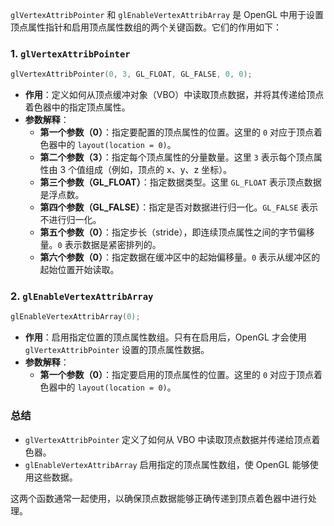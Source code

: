 `glVertexAttribPointer` 和 `glEnableVertexAttribArray` 是 OpenGL 中用于设置顶点属性指针和启用顶点属性数组的两个关键函数。它们的作用如下：

### 1. `glVertexAttribPointer`
```cpp
glVertexAttribPointer(0, 3, GL_FLOAT, GL_FALSE, 0, 0);
```
- **作用**：定义如何从顶点缓冲对象（VBO）中读取顶点数据，并将其传递给顶点着色器中的指定顶点属性。
- **参数解释**：
  - **第一个参数（0）**：指定要配置的顶点属性的位置。这里的 `0` 对应于顶点着色器中的 `layout(location = 0)`。
  - **第二个参数（3）**：指定每个顶点属性的分量数量。这里 `3` 表示每个顶点属性由 3 个值组成（例如，顶点的 x、y、z 坐标）。
  - **第三个参数（GL_FLOAT）**：指定数据类型。这里 `GL_FLOAT` 表示顶点数据是浮点数。
  - **第四个参数（GL_FALSE）**：指定是否对数据进行归一化。`GL_FALSE` 表示不进行归一化。
  - **第五个参数（0）**：指定步长（stride），即连续顶点属性之间的字节偏移量。`0` 表示数据是紧密排列的。
  - **第六个参数（0）**：指定数据在缓冲区中的起始偏移量。`0` 表示从缓冲区的起始位置开始读取。

### 2. `glEnableVertexAttribArray`
```cpp
glEnableVertexAttribArray(0);
```
- **作用**：启用指定位置的顶点属性数组。只有在启用后，OpenGL 才会使用 `glVertexAttribPointer` 设置的顶点属性数据。
- **参数解释**：
  - **第一个参数（0）**：指定要启用的顶点属性的位置。这里的 `0` 对应于顶点着色器中的 `layout(location = 0)`。

### 总结
- `glVertexAttribPointer` 定义了如何从 VBO 中读取顶点数据并传递给顶点着色器。
- `glEnableVertexAttribArray` 启用指定的顶点属性数组，使 OpenGL 能够使用这些数据。

这两个函数通常一起使用，以确保顶点数据能够正确传递到顶点着色器中进行处理。